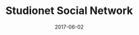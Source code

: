 ---
layout: post
size: 6
group: app
title:  Studionet Social Network
summary: Graph Based Social Network to share ideas for collaborative work. Built with Angularjs with a Neo4j Graph Database. Uses Cytoscape.js for the network graphs.
text: Studionet is a graph based social network that provides a collaborative workspace, allowing students to create and link ideas. It also incorporates gamificiation to enhance user engagement. Studionet is built with Angular.js, with a the backend written in Node and a Neo4j Graph Database.
role: Technology Lead
project-url: https://studionet.nus.edu.sg
date:   2017-06-02
categories: post
type: project
image: ./images/studionet.png
tags: 
- neo4j
- angularjs
- node
---